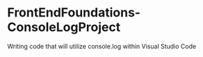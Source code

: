 # FrontEndFoundations-ConsoleLogProject
Writing code that will utilize console.log within Visual Studio Code
